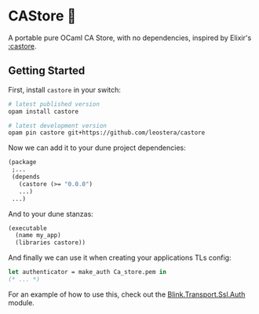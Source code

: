 # CAStore 🦫 

A portable pure OCaml CA Store, with no dependencies, inspired by Elixir's
[:castore][castore].

[castore]: https://github.com/elixir-mint/castore

## Getting Started

First, install `castore` in your switch:

```zsh
# latest published version
opam install castore

# latest development version
opam pin castore git+https://github.com/leostera/castore
```

Now we can add it to your dune project dependencies:

```ocaml
(package
 ;...
 (depends
   (castore (>= "0.0.0")
   ...)
 ...)
```

And to your dune stanzas:

```ocaml
(executable
  (name my_app)
  (libraries castore))
```

And finally we can use it when creating your applications TLs config:

```ocaml
let authenticator = make_auth Ca_store.pem in
(* ... *)
```

For an example of how to use this, check out the [Blink.Transport.Ssl.Auth][blink_ssl] module.

[blink_ssl]: https://github.com/leostera/blink/blob/main/blink/ssl.ml#L154-L201
